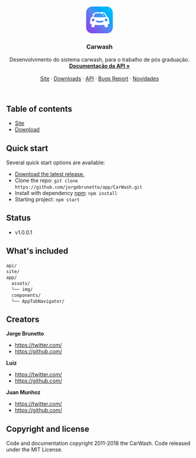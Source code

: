 <p align="center">
  <a href="#">
    <img src="https://github.com/jorgebrunetto/CarWash/blob/master/site/img/logo.png" alt="Carwash Logo" width=72 height=72>
  </a>

  <h3 align="center">Carwash</h3>

  <p align="center">
    Desenvolvimento do sistema carwash, para o trabalho de pós graduação.
    <br>
    <a href="#"><strong>Documentação da API »</strong></a>
    <br>
    <br>
    <a href="#">Site</a>
    ·
    <a href="#">Downloads</a>
    ·
    <a href="tree/master/api#documentação">API</a>
    ·
    <a href="#">Bugs Report</a>
    ·
    <a href="#">Novidades</a>
  </p>
</p>

<br>

## Table of contents

- [Site](#quick-start)
- [Download](#quick-start)

## Quick start

Several quick start options are available:

- [Download the latest release.](https://github.com/twbs/bootstrap/archive/v4.1.3.zip)
- Clone the repo: `git clone https://github.com/jorgebrunetto/app/CarWash.git`
- Install with dependency [npm](https://www.npmjs.com/): `npm install`
- Starting project: `npm start`

## Status

- v1.0.0.1

## What's included

```
api/
site/
app/
  assets/
  └── img/
  components/
  └── AppTabNavigator/

```

## Creators

**Jorge Brunetto**

- <https://twitter.com/>
- <https://github.com/>

**Luiz**

- <https://twitter.com/>
- <https://github.com/>


**Juan Munhoz**

- <https://twitter.com/>
- <https://github.com/>


## Copyright and license

Code and documentation copyright 2011-2018 the CarWash. Code released under the MIT License.
